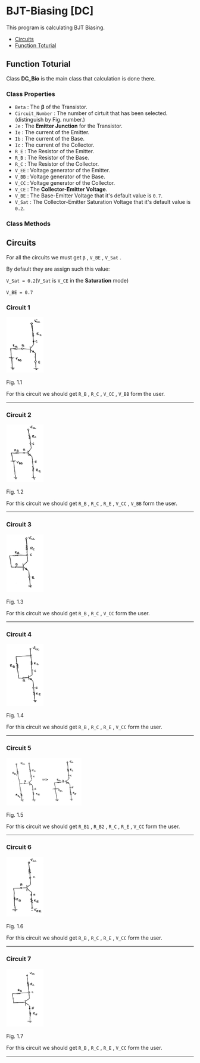 
# BJT-Biasing [DC]

This program is calculating BJT Biasing.


* [Circuits](https://github.com/MMovasaghi/BJT-Biasing#circuits)
* [Function Toturial](https://github.com/MMovasaghi/BJT-Biasing#Function-Toturial)


## Function Toturial

Class **DC_Bio** is the main class that calculation is done there.

### Class Properties
* `Beta` : The **β** of the Transistor.
* `Circuit_Number` : The number of cirtuit that has been selected.(distinguish by Fig. number.)
* `Je` : The **Emitter Junction** for the Transistor.
* `Ie` : The current of the Emitter.
* `Ib` : The current of the Base.
* `Ic` : The current of the Collector.
* `R_E` : The Resistor of the Emitter.
* `R_B` : The Resistor of the Base.
* `R_C` : The Resistor of the Collector.
* `V_EE` : Voltage generator of the Emitter.
* `V_BB` : Voltage generator of the Base.
* `V_CC` : Voltage generator of the Collector.
* `V_CE` : The **Collector-Emitter Voltage**.
* `V_BE` : The Base-Emitter Voltage that it's default value is `0.7`.
* `V_Sat` : The Collector-Emitter Saturation Voltage that it's default value is `0.2`.

### Class Methods



## Circuits

For all the circuits we must get `β` , `V_BE` , `V_Sat` .

By default they are assign such this value:

` V_Sat = 0.2 `(`V_Sat` is `V_CE` in the **Saturation** mode)

` V_BE = 0.7 `

### Circuit 1

<p align="left">
  <img src="https://github.com/MMovasaghi/BJT-Biasing/blob/master/Figures/Figure1.1.png" 
       width="20%" title="hover text">
</p>
Fig. 1.1

For this circuit we should get `R_B` , `R_C` , `V_CC` , `V_BB` form the user.

----------------------------------------------------------------------------------------------------

### Circuit 2

<p align="left">
  <img src="https://github.com/MMovasaghi/BJT-Biasing/blob/master/Figures/Figure1.2.png" 
       width="20%" title="hover text">
</p>
Fig. 1.2

For this circuit we should get `R_B` , `R_C` , `R_E` , `V_CC` , `V_BB` form the user.

----------------------------------------------------------------------------------------------------

### Circuit 3

<p align="left">
  <img src="https://github.com/MMovasaghi/BJT-Biasing/blob/master/Figures/Figure1.3.png" 
       width="20%" title="hover text">
</p>
Fig. 1.3

For this circuit we should get `R_B` , `R_C` , `V_CC` form the user.

----------------------------------------------------------------------------------------------------

### Circuit 4

<p align="left">
  <img src="https://github.com/MMovasaghi/BJT-Biasing/blob/master/Figures/Figure1.4.png" 
       width="20%" title="hover text">
</p>
Fig. 1.4

For this circuit we should get `R_B` , `R_C` , `R_E` , `V_CC` form the user.

----------------------------------------------------------------------------------------------------

### Circuit 5

<p align="left">
  <img src="https://github.com/MMovasaghi/BJT-Biasing/blob/master/Figures/Figure1.5.png" 
       width="40%" title="hover text">
</p>
Fig. 1.5

For this circuit we should get `R_B1` , `R_B2` , `R_C` , `R_E` , `V_CC` form the user.

----------------------------------------------------------------------------------------------------

### Circuit 6

<p align="left">
  <img src="https://github.com/MMovasaghi/BJT-Biasing/blob/master/Figures/Figure1.6.png" 
       width="20%" title="hover text">
</p>
Fig. 1.6

For this circuit we should get `R_B` , `R_C` , `R_E` , `V_CC` form the user.

----------------------------------------------------------------------------------------------------
### Circuit 7

<p align="left">
  <img src="https://github.com/MMovasaghi/BJT-Biasing/blob/master/Figures/Figure1.7.png" 
       width="20%" title="hover text">
</p>
Fig. 1.7

For this circuit we should get `R_B` , `R_C` , `R_E` , `V_CC` form the user.

----------------------------------------------------------------------------------------------------
